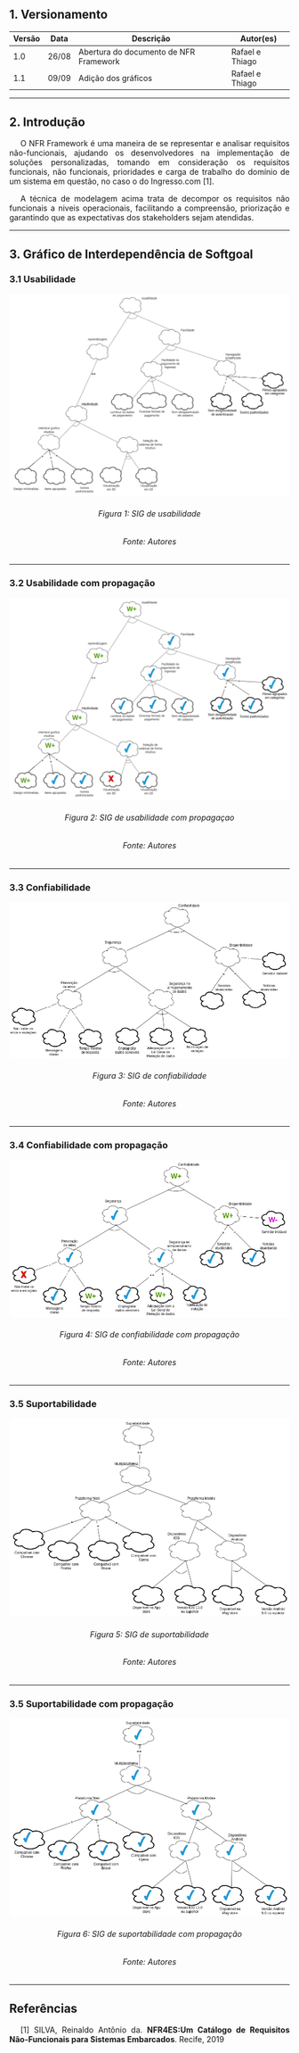 ## 1. Versionamento

|Versão|Data|Descrição|Autor(es)|
|------|----|---------|---------|
|1.0|26/08|Abertura do documento de NFR Framework|Rafael e Thiago|
|1.1|09/09|Adição dos gráficos|Rafael e Thiago|
<hr>

## 2. Introdução
<p style="text-align: justify; text-indent: 20px">O NFR Framework é uma maneira de se representar e analisar requisitos não-funcionais, ajudando os desenvolvedores na implementação de soluções personalizadas, tomando em consideração os requisitos funcionais, não funcionais, prioridades e carga de trabalho do domínio de um sistema em questão, no caso o do Ingresso.com [1].</p>

<p style="text-align: justify; text-indent: 20px">A técnica de modelagem acima trata de decompor os requisitos não funcionais a niveis operacionais, facilitando a compreensão, priorização e garantindo que as expectativas dos stakeholders sejam atendidas.</p>
<hr>

## 3. Gráfico de Interdependência de Softgoal

### 3.1 Usabilidade

<img class="zoom" src="../../assets/modelagem/nfr/nfr_usabilidade.png">
<h6 align = "center">Figura 1: SIG de usabilidade</h6>
<h6 align = "center">Fonte: Autores</h6>
<hr>

### 3.2 Usabilidade com propagação

<img class="zoom" src="../../assets/modelagem/nfr/nfr_usabilidade_propagacao.png">
<h6 align = "center">Figura 2: SIG de usabilidade com propagaçao</h6>
<h6 align = "center">Fonte: Autores</h6>
<hr>

### 3.3 Confiabilidade

<img class="zoom" src="../../assets/modelagem/nfr/nfr_confiabilidade.png">
<h6 align = "center">Figura 3: SIG de confiabilidade</h6>
<h6 align = "center">Fonte: Autores</h6>
<hr>

### 3.4 Confiabilidade com propagação

<img class="zoom" src="../../assets/modelagem/nfr/nfr_confiabilidade_propagacao.png">
<h6 align = "center">Figura 4: SIG de confiabilidade com propagação</h6>
<h6 align = "center">Fonte: Autores</h6>
<hr>

### 3.5 Suportabilidade

<img class="zoom" src="../../assets/modelagem/nfr/nfr_suportabilidade.png">
<h6 align = "center">Figura 5: SIG de suportabilidade</h6>
<h6 align = "center">Fonte: Autores</h6>
<hr>

### 3.5 Suportabilidade com propagação

<img class="zoom" src="../../assets/modelagem/nfr/nfr_suportabilidade_propagacao.png">
<h6 align = "center">Figura 6: SIG de suportabilidade com propagação</h6>
<h6 align = "center">Fonte: Autores</h6>
<hr>

## Referências 

<p style="text-align: justify; text-indent: 20px">[1] SILVA, Reinaldo Antônio da. <b>NFR4ES:Um Catálogo de Requisitos Não-Funcionais para Sistemas Embarcados</b>. Recife, 2019</p>